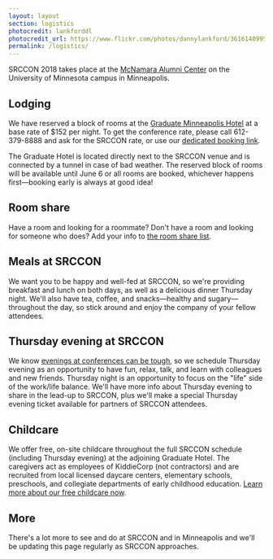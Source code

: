 ```yaml
---
layout: layout
section: logistics
photocredit: lankforddl
photocredit_url: https://www.flickr.com/photos/dannylankford/3616140995
permalink: /logistics/
---
```


<p class="big-lead">SRCCON 2018 takes place at the <a href="https://www.google.com/maps/place/mcnamara+alumni+center/@44.975251,-93.227871,15z/data=!4m2!3m1!1s0x0:0x5f984f594ceab6ad?sa=X&ei=9qzmVISFC4iegwTskYDYCg&ved=0CIcBEPwSMBA">McNamara Alumni Center</a> on the University of Minnesota campus in Minneapolis.</p>

## Lodging
We have reserved a block of rooms at the [Graduate Minneapolis Hotel](https://www.graduatehotels.com/minneapolis/) at a base rate of $152 per night. To get the conference rate, please call 612-379-8888 and ask for the SRCCON rate, or use our [dedicated booking link](https://gc.synxis.com/rez.aspx?Hotel=76179&Chain=21643&template=RBE&shell=RBE&start=availresults&arrive=6%2f28%2f2018&depart=7%2f2%2f2018&adult=1&child=0&group=062718SRCC).

The Graduate Hotel is located directly next to the SRCCON venue and is connected by a tunnel in case of bad weather. The reserved block of rooms will be available until June 6 or all rooms are booked, whichever happens first—booking early is always at good idea!

## Room share
Have a room and looking for a roommate? Don't have a room and looking for someone who does? Add your info to [the room share list](https://etherpad.opennews.org/p/srcconRoomShare2018).

## Meals at SRCCON
We want you to be happy and well-fed at SRCCON, so we're providing breakfast and lunch on both days, as well as a delicious dinner Thursday night. We'll also have tea, coffee, and snacks—healthy and sugary—throughout the day, so stick around and enjoy the company of your fellow attendees.

## Thursday evening at SRCCON
We know [evenings at conferences can be tough](https://opennews.org/blog/srccon-thursday/), so we schedule Thursday evening as an opportunity to have fun, relax, talk, and learn with colleagues and new friends. Thursday night is an opportunity to focus on the "life" side of the work/life balance. We'll have more info about Thursday evening to share in the lead-up to SRCCON, plus we'll make a special Thursday evening ticket available for partners of SRCCON attendees.   

## Childcare
We offer free, on-site childcare throughout the full SRCCON schedule (including Thursday evening) at the adjoining Graduate Hotel. The caregivers act as employees of KiddieCorp (not contractors) and are recruited from local licensed daycare centers, elementary schools, preschools, and collegiate departments of early childhood education. [Learn more about our free childcare now](/childcare).

## More
There's a lot more to see and do at SRCCON and in Minneapolis and we'll be updating this page regularly as SRCCON approaches.

